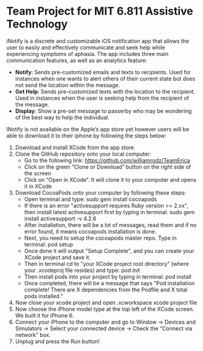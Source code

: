 # Team Project for MIT 6.811 Assistive Technology
iNotify is a discrete and customizable iOS notification app that allows the user to easily and effectively communicate and seek help while experiencing symptoms of aphasia. The app includes three main communication features, as well as an analytics feature: 
+ __Notify__: Sends pre-customized emails and texts to recipients. Used for instances when one wants to alert others of their current state but does not send the location within the message. 
+ __Get Help__: Sends pre-customized texts with the location to the recipient. Used in instances when the user is seeking help from the recipient of the message. 
+ __Display__: Show a pre-set message to passerby who may be wondering of the best way to help the individual. 

INotify is not available on the Apple’s app store yet however users will be able to download it to their iphone by following the steps below:
1. Download and install XCode from the app store.
2. Clone the GitHub repository onto your local computer:
   + Go to the following link: https://github.com/williamrodz/TeamErica
   + Click on the green “Clone or Download” button on the right side of the screen
   + Click on “Open in XCode”. It will clone it to your computer and opens it in XCode
3. Download CocoaPods onto your computer by following these steps:
   + Open terminal and type: sudo gem install cocoapods
   + If there is an error "activesupport requires Ruby version >= 2.xx", then install latest activesupport first by typing in terminal. sudo gem install activesupport -v 4.2.6
   + After installation, there will be a lot of messages, read them and if no error found, it means cocoapods installation is done.
   + Next, you need to setup the cocoapods master repo. Type in terminal: pod setup
   + Once done it will output "Setup Complete", and you can create your XCode project and save it.
   + Then in terminal cd to "your XCode project root directory" (where your .xcodeproj file resides) and type: pod init
   + Then install pods into your project by typing in terminal: pod install
   + Once completed, there will be a message that says "Pod installation complete! There are X dependencies from the Podfile and X total pods installed."
4. Now close your xcode project and open .xcworkspace xcode project file
5. Now choose the iPhone model type at the top left of the XCode screen. We built it for iPhone 6.
6. Connect your iPhone to the computer and go to Window → Devices and Simulators → Select your connected device → Check the “Connect via network” box.
7. Unplug and press the Run button!


